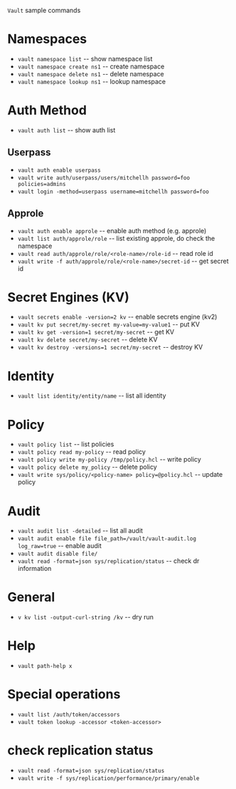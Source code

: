 `Vault` sample commands

# Namespaces

- `vault namespace list`                 -- show namespace list
- `vault namespace create ns1`           -- create namespace
- `vault namespace delete ns1`           -- delete namespace
- `vault namespace lookup ns1`           -- lookup namespace

# Auth Method

- `vault auth list`                     -- show auth list

## Userpass

- `vault auth enable userpass`
- `vault write auth/userpass/users/mitchellh password=foo policies=admins`
- `vault login -method=userpass username=mitchellh password=foo`

## Approle

- `vault auth enable approle`           -- enable auth method (e.g. approle)
- `vault list auth/approle/role`        -- list existing approle, do check the namespace
- `vault read auth/approle/role/<role-name>/role-id` -- read role id
- `vault write -f auth/approle/role/<role-name>/secret-id`  -- get secret id

# Secret Engines (KV)

- `vault secrets enable -version=2 kv`                                  -- enable secrets engine (kv2)
- `vault kv put secret/my-secret my-value=my-value1`                    -- put KV
- `vault kv get -version=1 secret/my-secret`                            -- get KV
- `vault kv delete secret/my-secret`                                    -- delete KV
- `vault kv destroy -versions=1 secret/my-secret`                       -- destroy KV

# Identity 

- `vault list identity/entity/name`                                     -- list all identity


# Policy

- `vault policy list`                                                   -- list policies
- `vault policy read my-policy`                                         -- read policy
- `vault policy write my-policy /tmp/policy.hcl`                        -- write policy
- `vault policy delete my_policy`                                       -- delete policy
- `vault write sys/policy/<policy-name> policy=@policy.hcl`             -- update policy

# Audit

- `vault audit list -detailed`                                          -- list all audit
- `vault audit enable file file_path=/vault/vault-audit.log log_raw=true`            -- enable audit
- `vault audit disable file/`
- `vault read -format=json sys/replication/status`                      -- check dr information

# General

- `v kv list -output-curl-string /kv`                                   -- dry run


# Help
- `vault path-help x`


# Special operations
- `vault list /auth/token/accessors`
- `vault token lookup -accessor <token-accessor>`

# check replication status
- `vault read -format=json sys/replication/status`
- `vault write -f sys/replication/performance/primary/enable`

